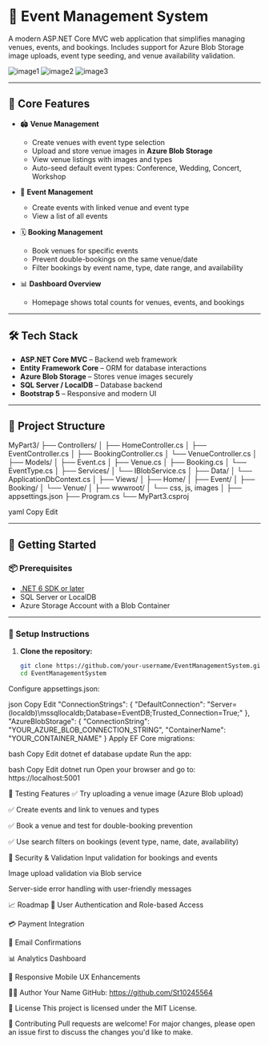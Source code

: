 # 🎪 Event Management System

A modern ASP.NET Core MVC web application that simplifies managing venues, events, and bookings.
Includes support for Azure Blob Storage image uploads, event type seeding, and venue availability validation.

![image1](https://github.com/user-attachments/assets/977a5b8a-a730-4fe6-a639-739a68c4c352)
![image2](https://github.com/user-attachments/assets/7460b7bd-45d7-46cc-a6db-7247aca26bbf)
![image3](https://github.com/user-attachments/assets/3a283f94-a931-4741-9c8a-86df97d1a03a)

---

## 📌 Core Features

- 🏟️ **Venue Management**
  - Create venues with event type selection
  - Upload and store venue images in **Azure Blob Storage**
  - View venue listings with images and types
  - Auto-seed default event types: Conference, Wedding, Concert, Workshop

- 📅 **Event Management**
  - Create events with linked venue and event type
  - View a list of all events

- 🗓️ **Booking Management**
  - Book venues for specific events
  - Prevent double-bookings on the same venue/date
  - Filter bookings by event name, type, date range, and availability

- 📊 **Dashboard Overview**
  - Homepage shows total counts for venues, events, and bookings

---

## 🛠️ Tech Stack

- **ASP.NET Core MVC** – Backend web framework
- **Entity Framework Core** – ORM for database interactions
- **Azure Blob Storage** – Stores venue images securely
- **SQL Server / LocalDB** – Database backend
- **Bootstrap 5** – Responsive and modern UI

---

## 💾 Project Structure

MyPart3/
├── Controllers/
│ ├── HomeController.cs
│ ├── EventController.cs
│ ├── BookingController.cs
│ └── VenueController.cs
│
├── Models/
│ ├── Event.cs
│ ├── Venue.cs
│ ├── Booking.cs
│ └── EventType.cs
│
├── Services/
│ └── IBlobService.cs
│
├── Data/
│ └── ApplicationDbContext.cs
│
├── Views/
│ ├── Home/
│ ├── Event/
│ ├── Booking/
│ └── Venue/
│
├── wwwroot/
│ └── css, js, images
│
├── appsettings.json
├── Program.cs
└── MyPart3.csproj

yaml
Copy
Edit

---

## 🚀 Getting Started

### 📦 Prerequisites

- [.NET 6 SDK or later](https://dotnet.microsoft.com/download)
- SQL Server or LocalDB
- Azure Storage Account with a Blob Container

---

### 🧰 Setup Instructions

1. **Clone the repository:**
   ```bash
   git clone https://github.com/your-username/EventManagementSystem.git
   cd EventManagementSystem
Configure appsettings.json:

json
Copy
Edit
"ConnectionStrings": {
  "DefaultConnection": "Server=(localdb)\\mssqllocaldb;Database=EventDB;Trusted_Connection=True;"
},
"AzureBlobStorage": {
  "ConnectionString": "YOUR_AZURE_BLOB_CONNECTION_STRING",
  "ContainerName": "YOUR_CONTAINER_NAME"
}
Apply EF Core migrations:

bash
Copy
Edit
dotnet ef database update
Run the app:

bash
Copy
Edit
dotnet run
Open your browser and go to: https://localhost:5001

🧪 Testing Features
✅ Try uploading a venue image (Azure Blob upload)

✅ Create events and link to venues and types

✅ Book a venue and test for double-booking prevention

✅ Use search filters on bookings (event type, name, date, availability)

🔐 Security & Validation
Input validation for bookings and events

Image upload validation via Blob service

Server-side error handling with user-friendly messages

📈 Roadmap
🔐 User Authentication and Role-based Access

💳 Payment Integration

📧 Email Confirmations

📊 Analytics Dashboard

📱 Responsive Mobile UX Enhancements

👨‍💻 Author
Your Name
GitHub: https://github.com/St10245564

📄 License
This project is licensed under the MIT License.

🤝 Contributing
Pull requests are welcome! For major changes, please open an issue first to discuss the changes you'd like to make.


